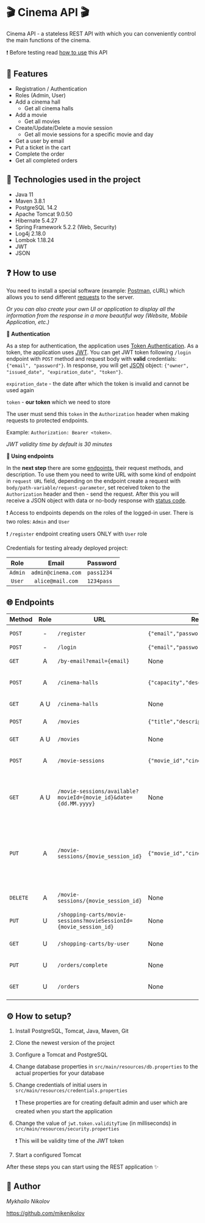 # 🎬 Cinema API 🎬

Cinema API - a stateless REST API with which you can conveniently control the main functions of the cinema.

❗ Before testing read [how to use](#-how-to-use) this API

## 🎯 Features
- Registration / Authentication
- Roles (Admin, User)
- Add a cinema hall
    - Get all cinema halls
- Add a movie
    - Get all movies
- Create/Update/Delete a movie session
    - Get all movie sessions for a specific movie and day
- Get a user by email
- Put a ticket in the cart
- Complete the order
- Get all completed orders


## 🔨 Technologies used in the project
- Java 11
- Maven 3.8.1
- PostgreSQL 14.2
- Apache Tomcat 9.0.50
- Hibernate 5.4.27
- Spring Framework 5.2.2 (Web, Security)
- Log4j 2.18.0
- Lombok 1.18.24
- JWT
- JSON

## ❓ How to use
You need to install a special software (example: [Postman](https://www.postman.com/), cURL) which allows
you to send different [requests](https://developer.mozilla.org/en-US/docs/Web/HTTP/Methods) to the server.

_Or you can also create your own UI or application to display all the information from the response in a more beautiful way
(Website, Mobile Application, etc.)_

**🔑 Authentication**

As a step for authentication, the application uses
[Token Authentication](https://swagger.io/docs/specification/authentication/bearer-authentication/).
As a token, the application uses [JWT](https://jwt.io/introduction).
You can get JWT token following `/login` endpoint with `POST` method and request body 
with **valid** credentials: `{"email", "password"}`. In response, you will get [JSON](https://en.wikipedia.org/wiki/JSON) 
object: `{"owner", "issued_date", "expiration_date", "token"}`.

`expiration_date` - the date after which the token is invalid and cannot be used again

`token` - **our token** which we need to store

The user must send this `token` in the `Authorization` header when making requests to protected endpoints.

Example: `Authorization: Bearer <token>`.

*JWT validity time by default is 30 minutes*

**🔧️ Using endpoints**

In the **next step** there are some [endpoints](#-endpoints), their request methods, and description.
To use them you need to write URL with some kind of endpoint in `request URL` field,
depending on the endpoint create a request with
`body/path-variable/request-parameter`, set received token to the `Authorization` header 
and then - send the request. After this you will receive
a JSON object with data or no-body response with [status code](https://developer.mozilla.org/en-US/docs/Web/HTTP/Status).


❗ Access to endpoints depends on the roles of the logged-in user. There is two roles: `Admin` and `User`

❗ `/register` endpoint creating users ONLY with `User` role

Credentials for testing already deployed project:

|  Role   |       Email        | Password   |
|:-------:|:------------------:|:-----------|
| `Admin` | `admin@cinema.com` | `pass1234` |
| `User`  |  `alice@mail.com`  | `1234pass` |


## 🌐 Endpoints

| Method   | Role | URL                                                                | Request body                                | Description                                                                         |
|----------|:----:|--------------------------------------------------------------------|---------------------------------------------|-------------------------------------------------------------------------------------|
| `POST`   |  -   | `/register`                                                        | `{"email","password","repeat_password"}`    | Register a new user                                                                 |
| `POST`   |  -   | `/login`                                                           | `{"email","password"}`                      | Get a JWT                                                                           |
| `GET`    |  A   | `/by-email?email={email}`                                          | None                                        | Get a user by email                                                                 |
| `POST`   |  A   | `/cinema-halls`                                                    | `{"capacity","description"}`                | Create a new cinema hall                                                            |
| `GET`    | A U  | `/cinema-halls`                                                    | None                                        | Get all cinema halls                                                                |
| `POST`   |  A   | `/movies`                                                          | `{"title","description"}`                   | Create a new movie                                                                  |
| `GET`    | A U  | `/movies`                                                          | None                                        | Get all movies                                                                      |
| `POST`   |  A   | `/movie-sessions`                                                  | `{"movie_id","cinema_hall_id","show_time"}` | Create a new movie session                                                          |
| `GET`    | A U  | `/movie-sessions/available?movieId={movie_id}&date={dd.MM.yyyy}`   | None                                        | Get all movie sessions for a specific movie and day                                 |
| `PUT`    |  A   | `/movie-sessions/{movie_session_id}`                               | `{"movie_id","cinema_hall_id","show_time"}` | Update a specific movie session (`show_time` pattern must be `yyyy-MM-ddTHH:mm:ss`) |
| `DELETE` |  A   | `/movie-sessions/{movie_session_id}`                               | None                                        | Delete a movie session                                                              |
| `PUT`    |  U   | `/shopping-carts/movie-sessions?movieSessionId={movie_session_id}` | None                                        | Put a ticket in the cart                                                            |
| `GET`    |  U   | `/shopping-carts/by-user`                                          | None                                        | Get all tickets in the cart                                                         |
| `PUT`    |  U   | `/orders/complete`                                                 | None                                        | Complete the order                                                                  |
| `GET`    |  U   | `/orders`                                                          | None                                        | Get all completed orders                                                            |

## ⚙ How to setup?
1. Install PostgreSQL, Tomcat, Java, Maven, Git
2. Clone the newest version of the project
3. Configure a Tomcat and PostgreSQL
4. Change database properties in `src/main/resources/db.properties`
   to the actual properties for your database
5. Change credentials of initial users in `src/main/resources/credentials.properties`

   ❗ These properties are for creating default admin and user which are created when you start the application
6. Change the value of `jwt.token.validityTime` (in milliseconds) in `src/main/resources/security.properties`

   ❗ This will be validity time of the JWT token

7. Start a configured Tomcat

After these steps you can start using the REST application ✨

## 🤵 Author
_Mykhailo Nikolov_

https://github.com/mikenikolov
